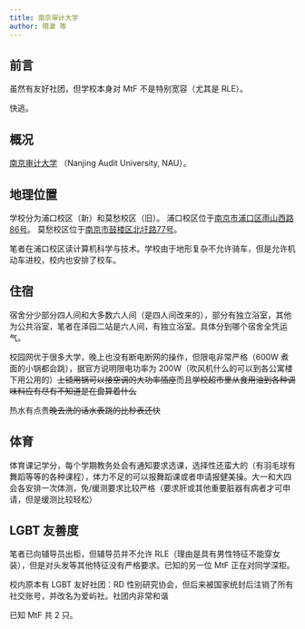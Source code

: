 ```yaml
---
title: 南京审计大学
author: 翎澈 等
---
```


## 前言

虽然有友好社团，但学校本身对 MtF 不是特别宽容（尤其是 RLE）。

快逃。

## 概况
[南京审计大学](https://www.nau.edu.cn/) （Nanjing Audit University, NAU）。

## 地理位置

学校分为浦口校区（新）和莫愁校区（旧）。
浦口校区位于[南京市浦口区雨山西路86号](https://amap.com/place/B00190AK3A)。
莫愁校区位于[南京市鼓楼区北圩路77号](https://amap.com/place/B001905DIP)。

笔者在浦口校区读计算机科学与技术。学校由于地形复杂不允许骑车，但是允许机动车进校，校内也安排了校车。

## 住宿

宿舍分少部分四人间和大多数六人间（是四人间改来的），部分有独立浴室，其他为公共浴室，笔者在泽园二站是六人间，有独立浴室。具体分到哪个宿舍全凭运气。

校园网优于很多大学，晚上也没有断电断网的操作，但限电非常严格（600W 煮面的小锅都会跳），据官方说明限电功率为 200W（吹风机什么的可以到各公寓楼下用公用的）~~上铺用锅可以接空调的大功率插座~~而且~~学校超市里从食用油到各种调味料应有尽有不知道是在盘算着什么~~

热水有点贵~~晚去洗的话水表跳的比秒表还快~~

## 体育

体育课记学分，每个学期教务处会有通知要求选课，选择性还蛮大的（有羽毛球有舞蹈等等的各种课程），体力不足的可以报舞蹈课或者申请报健美操。大一和大四会各安排一次体测，免/缓测要求比较严格（要求肝或其他重要脏器有病者才可申请，但是缓测比较轻松）

## LGBT 友善度

笔者已向辅导员出柜，但辅导员并不允许 RLE（理由是具有男性特征不能穿女装），但是对头发等其他特征没有严格要求。已知的另一位 MtF 正在对同学深柜。

校内原本有 LGBT 友好社团：RD 性别研究协会，但后来被国家统封后注销了所有社交账号，并改名为爱屿社。社团内非常和谐

已知 MtF 共 2 只。
